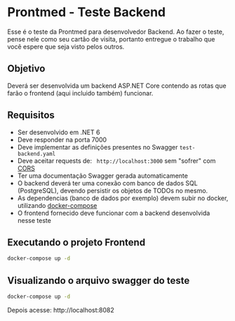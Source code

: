 # Prontmed - Teste Backend

Esse é o teste da Prontmed para desenvolvedor Backend. Ao fazer o teste, pense nele como seu cartão de visita, portanto entregue o trabalho que você espere que seja visto pelos outros.

## Objetivo

Deverá ser desenvolvida um backend ASP.NET Core contendo as rotas que farão o frontend (aqui incluido também) funcionar.

## Requisitos

- Ser desenvolvido em .NET 6
- Deve responder na porta 7000
- Deve implementar as definições presentes no Swagger ```test-backend.yaml```
- Deve aceitar requests de: ``` http://localhost:3000``` sem "sofrer" com [CORS](https://developer.mozilla.org/en-US/docs/Web/HTTP/CORS)
- Ter uma documentação Swagger gerada automaticamente
- O backend deverá ter uma conexão com banco de dados SQL (PostgreSQL), devendo persistir os objetos de TODOs no mesmo.
- As dependencias (banco de dados por exemplo) devem subir no docker, utilizando [docker-compose](https://docs.docker.com/compose/gettingstarted/#step-3-define-services-in-a-compose-file)
- O frontend fornecido deve funcionar com a backend desenvolvida nesse teste

## Executando o projeto Frontend

```bash
docker-compose up -d
```

## Visualizando o arquivo swagger do teste

```bash
docker-compose up -d
```
Depois acesse: http://localhost:8082
